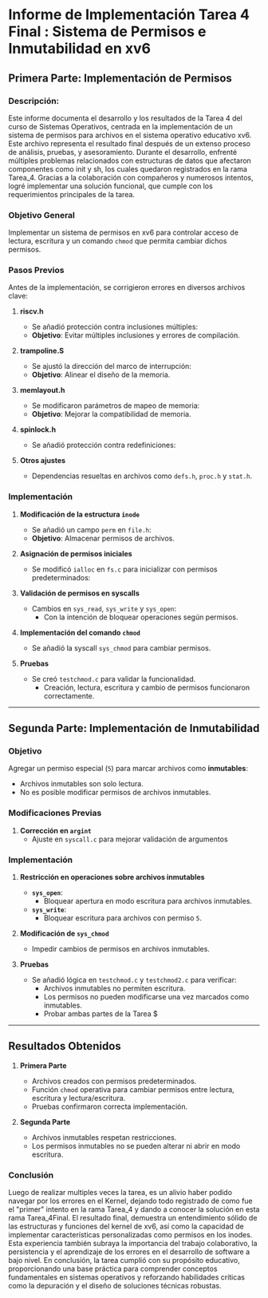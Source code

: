 # Informe de Implementación Tarea 4 Final : Sistema de Permisos e Inmutabilidad en xv6

## Primera Parte: Implementación de Permisos

### Descripción:

Este informe documenta el desarrollo y los resultados de la Tarea 4 del curso de Sistemas Operativos, centrada en la implementación de un sistema de permisos para archivos en el sistema operativo educativo xv6. Este archivo representa el resultado final después de un extenso proceso de análisis, pruebas, y asesoramiento. Durante el desarrollo, enfrenté múltiples problemas relacionados con estructuras de datos que afectaron componentes como init y sh, los cuales quedaron registrados en la rama Tarea_4. Gracias a la colaboración con compañeros y numerosos intentos, logré implementar una solución funcional, que cumple con los requerimientos principales de la tarea.

### Objetivo General
Implementar un sistema de permisos en xv6 para controlar acceso de lectura, escritura y un comando `chmod` que permita cambiar dichos permisos.

### Pasos Previos
Antes de la implementación, se corrigieron errores en diversos archivos clave:

1. **riscv.h**  
   - Se añadió protección contra inclusiones múltiples:
   - **Objetivo**: Evitar múltiples inclusiones y errores de compilación.

2. **trampoline.S**  
   - Se ajustó la dirección del marco de interrupción:
   - **Objetivo**: Alinear el diseño de la memoria.

3. **memlayout.h**  
   - Se modificaron parámetros de mapeo de memoria:
   - **Objetivo**: Mejorar la compatibilidad de memoria.

4. **spinlock.h**  
   - Se añadió protección contra redefiniciones:


5. **Otros ajustes**  
   - Dependencias resueltas en archivos como `defs.h`, `proc.h` y `stat.h`.

### Implementación

1. **Modificación de la estructura `inode`**  
   - Se añadió un campo `perm` en `file.h`:
   - **Objetivo**: Almacenar permisos de archivos.

2. **Asignación de permisos iniciales**  
   - Se modificó `ialloc` en `fs.c` para inicializar con permisos predeterminados:

3. **Validación de permisos en syscalls**  
   - Cambios en `sys_read`, `sys_write` y `sys_open`:
     - Con la intención de bloquear operaciones según permisos.

4. **Implementación del comando `chmod`**  
   - Se añadió la syscall `sys_chmod` para cambiar permisos.

5. **Pruebas**  
   - Se creó `testchmod.c` para validar la funcionalidad.
     - Creación, lectura, escritura y cambio de permisos funcionaron correctamente.

---

## Segunda Parte: Implementación de Inmutabilidad

### Objetivo
Agregar un permiso especial (`5`) para marcar archivos como **inmutables**:
- Archivos inmutables son solo lectura.
- No es posible modificar permisos de archivos inmutables.

### Modificaciones Previas
1. **Corrección en `argint`**  
   - Ajuste en `syscall.c` para mejorar validación de argumentos
    

### Implementación

1. **Restricción en operaciones sobre archivos inmutables**  
   - **`sys_open`**:
     - Bloquear apertura en modo escritura para archivos inmutables.
   - **`sys_write`**:
     - Bloquear escritura para archivos con permiso `5`.

2. **Modificación de `sys_chmod`**  
   - Impedir cambios de permisos en archivos inmutables.

3. **Pruebas**  
   - Se añadió lógica en `testchmod.c` y `testchmod2.c` para verificar:
     - Archivos inmutables no permiten escritura.
     - Los permisos no pueden modificarse una vez marcados como inmutables.
     - Probar ambas partes de la Tarea $

---

## Resultados Obtenidos

1. **Primera Parte**  
   - Archivos creados con permisos predeterminados.
   - Función `chmod` operativa para cambiar permisos entre lectura, escritura y lectura/escritura.
   - Pruebas confirmaron correcta implementación.

2. **Segunda Parte**  
   - Archivos inmutables respetan restricciones.
   - Los permisos inmutables no se pueden alterar ni abrir en modo escritura.

### Conclusión
Luego de realizar multiples veces la tarea, es un alivio haber podido navegar por los errores en el Kernel, dejando todo registrado de como fue el "primer" intento en la rama Tarea_4 y dando a conocer la solución en esta rama Tarea_4Final. El resultado final, demuestra un entendimiento sólido de las estructuras y funciones del kernel de xv6, así como la capacidad de implementar características personalizadas como permisos en los inodes. Esta experiencia también subraya la importancia del trabajo colaborativo, la persistencia y el aprendizaje de los errores en el desarrollo de software a bajo nivel. En conclusión, la tarea cumplió con su propósito educativo, proporcionando una base práctica para comprender conceptos fundamentales en sistemas operativos y reforzando habilidades críticas como la depuración y el diseño de soluciones técnicas robustas.
